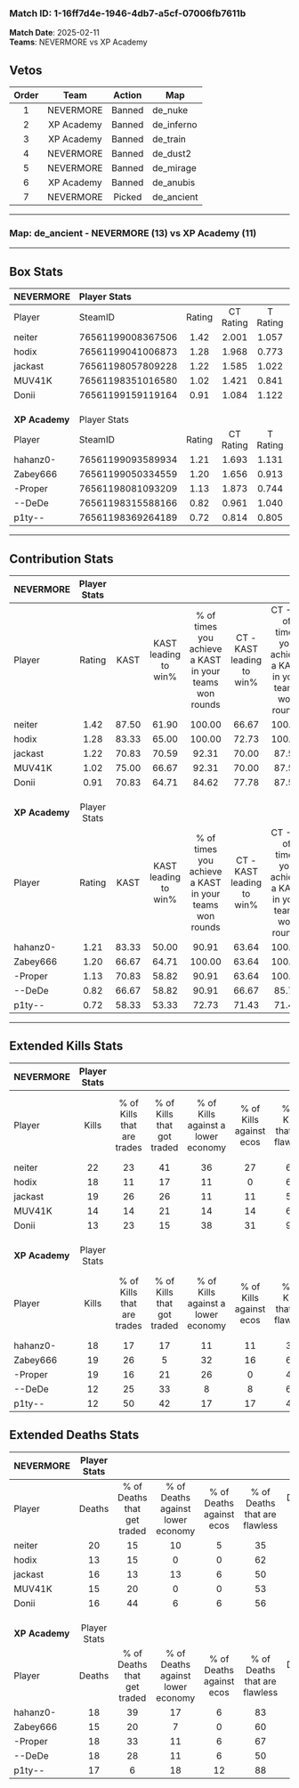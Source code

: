 ### Match ID: 1-16ff7d4e-1946-4db7-a5cf-07006fb7611b  
**Match Date**: 2025-02-11  
**Teams**: NEVERMORE vs XP Academy  

## Vetos  

| Order | Team | Action | Map |
| :---: | :--: | :----: | --- |
| 1 | NEVERMORE | Banned | de_nuke |
| 2 | XP Academy | Banned | de_inferno |
| 3 | XP Academy | Banned | de_train |
| 4 | NEVERMORE | Banned | de_dust2 |
| 5 | NEVERMORE | Banned | de_mirage |
| 6 | XP Academy | Banned | de_anubis |
| 7 | NEVERMORE | Picked | de_ancient |

---  

### **Map**: de_ancient - NEVERMORE (13) vs XP Academy (11)  
---  

## Box Stats  

| **NEVERMORE**  | Player Stats      |        |           |          |       |       |       |         |        |      |     |
| :- | :- | :-: | :-: | :-: | :-: | :-: | :-: | :-: | :-: | :-: | :-: |
| Player         | SteamID           | Rating | CT Rating | T Rating | KAST  |  ADR  | Kills | Assists | Deaths | K/D  | HS% |
| neiter         | 76561199008367506 |  1.42  |   2.001   |  1.057   | 87.50 | 106.3 |  22   |    8    |   20   | 1.10 | 31  |
| hodix          | 76561199041006873 |  1.28  |   1.968   |  0.773   | 83.33 | 73.2  |  18   |    5    |   13   | 1.38 | 38  |
| jackast        | 76561198057809228 |  1.22  |   1.585   |  1.022   | 70.83 | 88.2  |  19   |    7    |   16   | 1.19 | 42  |
| MUV41K         | 76561198351016580 |  1.02  |   1.421   |  0.841   | 75.00 | 68.1  |  14   |    6    |   15   | 0.93 | 50  |
| Donii          | 76561199159119164 |  0.91  |   1.084   |  1.122   | 70.83 | 60.8  |  13   |    5    |   16   | 0.81 | 53  |
|                |                   |        |           |          |       |       |       |         |        |      |     |
|                |                   |        |           |          |       |       |       |         |        |      |     |
|                |                   |        |           |          |       |       |       |         |        |      |     |
| **XP Academy** | Player Stats      |        |           |          |       |       |       |         |        |      |     |
| Player         | SteamID           | Rating | CT Rating | T Rating | KAST  |  ADR  | Kills | Assists | Deaths | K/D  | HS% |
| hahanz0-       | 76561199093589934 |  1.21  |   1.693   |  1.131   | 83.33 | 84.8  |  18   |    6    |   18   | 1.00 | 83  |
| Zabey666       | 76561199050334559 |  1.20  |   1.656   |  0.913   | 66.67 | 85.8  |  19   |    7    |   15   | 1.27 | 52  |
| -Proper        | 76561198081093209 |  1.13  |   1.873   |  0.744   | 70.83 | 77.8  |  19   |    5    |   18   | 1.06 | 42  |
| --DeDe         | 76561198315588166 |  0.82  |   0.961   |  1.040   | 66.67 | 65.3  |  12   |    7    |   18   | 0.67 | 58  |
| p1ty--         | 76561198369264189 |  0.72  |   0.814   |  0.805   | 58.33 | 48.0  |  12   |    5    |   17   | 0.71 | 50  |
---  

## Contribution Stats  

| **NEVERMORE**  | Player Stats |       |                      |                                                        |                           |                                                             |                          |                                                            |
| :- | :-: | :-: | :-: | :-: | :-: | :-: | :-: | :-: |
| Player         |    Rating    | KAST  | KAST leading to win% | % of times you achieve a KAST in your teams won rounds | CT - KAST leading to win% | CT - % of times you achieve a KAST in your teams won rounds | T - KAST leading to win% | T - % of times you achieve a KAST in your teams won rounds |
| neiter         |     1.42     | 87.50 |        61.90         |                         100.00                         |           66.67           |                           100.00                            |          55.56           |                           100.00                           |
| hodix          |     1.28     | 83.33 |        65.00         |                         100.00                         |           72.73           |                           100.00                            |          55.56           |                           100.00                           |
| jackast        |     1.22     | 70.83 |        70.59         |                         92.31                          |           70.00           |                            87.50                            |          71.43           |                           100.00                           |
| MUV41K         |     1.02     | 75.00 |        66.67         |                         92.31                          |           70.00           |                            87.50                            |          62.50           |                           100.00                           |
| Donii          |     0.91     | 70.83 |        64.71         |                         84.62                          |           77.78           |                            87.50                            |          50.00           |                           80.00                            |
|                |              |       |                      |                                                        |                           |                                                             |                          |                                                            |
|                |              |       |                      |                                                        |                           |                                                             |                          |                                                            |
|                |              |       |                      |                                                        |                           |                                                             |                          |                                                            |
| **XP Academy** | Player Stats |       |                      |                                                        |                           |                                                             |                          |                                                            |
| Player         |    Rating    | KAST  | KAST leading to win% | % of times you achieve a KAST in your teams won rounds | CT - KAST leading to win% | CT - % of times you achieve a KAST in your teams won rounds | T - KAST leading to win% | T - % of times you achieve a KAST in your teams won rounds |
| hahanz0-       |     1.21     | 83.33 |        50.00         |                         90.91                          |           63.64           |                           100.00                            |          33.33           |                           75.00                            |
| Zabey666       |     1.20     | 66.67 |        64.71         |                         100.00                         |           63.64           |                           100.00                            |          66.67           |                           100.00                           |
| -Proper        |     1.13     | 70.83 |        58.82         |                         90.91                          |           63.64           |                           100.00                            |          50.00           |                           75.00                            |
| --DeDe         |     0.82     | 66.67 |        58.82         |                         90.91                          |           66.67           |                            85.71                            |          50.00           |                           100.00                           |
| p1ty--         |     0.72     | 58.33 |        53.33         |                         72.73                          |           71.43           |                            71.43                            |          37.50           |                           75.00                            |
---  

## Extended Kills Stats  

| **NEVERMORE**  | Player Stats |                            |                            |                                    |                         |                              |                                 |                                       |                    |           |
| :- | :-: | :-: | :-: | :-: | :-: | :-: | :-: | :-: | :-: | :-: |
| Player         |    Kills     | % of Kills that are trades | % of Kills that got traded | % of Kills against a lower economy | % of Kills against ecos | % of Kills that are flawless | % of Kills that are close duels | % of Kills that are assisted by flash | Pistol Round Kills | AWP Kills |
| neiter         |      22      |             23             |             41             |                 36                 |           27            |              64              |                5                |                  14                   |         0          |     1     |
| hodix          |      18      |             11             |             17             |                 11                 |            0            |              67              |               11                |                   0                   |         7          |     0     |
| jackast        |      19      |             26             |             26             |                 11                 |           11            |              58              |               21                |                   5                   |         0          |     1     |
| MUV41K         |      14      |             14             |             21             |                 14                 |           14            |              64              |               14                |                  14                   |         0          |     3     |
| Donii          |      13      |             23             |             15             |                 38                 |           31            |              92              |                8                |                   8                   |         0          |     0     |
|                |              |                            |                            |                                    |                         |                              |                                 |                                       |                    |           |
|                |              |                            |                            |                                    |                         |                              |                                 |                                       |                    |           |
|                |              |                            |                            |                                    |                         |                              |                                 |                                       |                    |           |
| **XP Academy** | Player Stats |                            |                            |                                    |                         |                              |                                 |                                       |                    |           |
| Player         |    Kills     | % of Kills that are trades | % of Kills that got traded | % of Kills against a lower economy | % of Kills against ecos | % of Kills that are flawless | % of Kills that are close duels | % of Kills that are assisted by flash | Pistol Round Kills | AWP Kills |
| hahanz0-       |      18      |             17             |             17             |                 11                 |           11            |              33              |               22                |                   6                   |         0          |     2     |
| Zabey666       |      19      |             26             |             5              |                 32                 |           16            |              63              |               11                |                   5                   |         0          |     3     |
| -Proper        |      19      |             16             |             21             |                 26                 |            0            |              47              |               16                |                  16                   |         0          |     0     |
| --DeDe         |      12      |             25             |             33             |                 8                  |            8            |              67              |               25                |                  17                   |         0          |     4     |
| p1ty--         |      12      |             50             |             42             |                 17                 |           17            |              42              |                8                |                   0                   |         3          |     1     |
## Extended Deaths Stats  

| **NEVERMORE**  | Player Stats |                             |                                   |                          |                               |                            |                           |               |
| :- | :-: | :-: | :-: | :-: | :-: | :-: | :-: | :-: |
| Player         |    Deaths    | % of Deaths that get traded | % of Deaths against lower economy | % of Deaths against ecos | % of Deaths that are flawless | % of Deaths that are close | % of Deaths while blinded | Deaths to AWP |
| neiter         |      20      |             15              |                10                 |            5             |              35               |             30             |             5             |       0       |
| hodix          |      13      |             15              |                 0                 |            0             |              62               |             15             |            15             |       0       |
| jackast        |      16      |             13              |                13                 |            6             |              50               |             13             |             6             |       1       |
| MUV41K         |      15      |             20              |                 0                 |            0             |              53               |             7              |            13             |       1       |
| Donii          |      16      |             44              |                 6                 |            6             |              56               |             13             |             6             |       1       |
|                |              |                             |                                   |                          |                               |                            |                           |               |
|                |              |                             |                                   |                          |                               |                            |                           |               |
|                |              |                             |                                   |                          |                               |                            |                           |               |
| **XP Academy** | Player Stats |                             |                                   |                          |                               |                            |                           |               |
| Player         |    Deaths    | % of Deaths that get traded | % of Deaths against lower economy | % of Deaths against ecos | % of Deaths that are flawless | % of Deaths that are close | % of Deaths while blinded | Deaths to AWP |
| hahanz0-       |      18      |             39              |                17                 |            6             |              83               |             11             |            22             |       1       |
| Zabey666       |      15      |             20              |                 7                 |            0             |              60               |             13             |            13             |       1       |
| -Proper        |      18      |             33              |                11                 |            6             |              67               |             17             |             0             |       1       |
| --DeDe         |      18      |             28              |                11                 |            6             |              50               |             11             |             0             |       3       |
| p1ty--         |      17      |              6              |                18                 |            12            |              88               |             6              |             6             |       1       |
